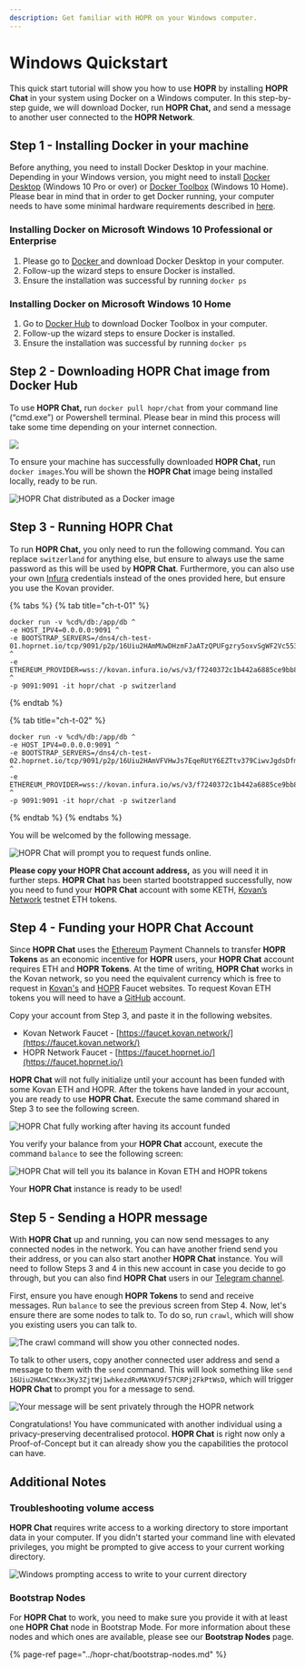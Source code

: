 ```yaml
---
description: Get familiar with HOPR on your Windows computer.
---
```


# Windows Quickstart

This quick start tutorial will show you how to use **HOPR** by installing **HOPR Chat** in your system using Docker on a Windows computer. In this step-by-step guide, we will download Docker, run **HOPR Chat,** and send a message to another user connected to the **HOPR Network**.

## Step 1 - Installing Docker in your machine

Before anything, you need to install Docker Desktop in your machine. Depending in your Windows version, you might need to install [Docker Desktop](https://hub.docker.com/editions/community/docker-ce-desktop-windows/) \(Windows 10 Pro or over\) or [Docker Toolbox](https://docs.docker.com/toolbox/overview/) \(Windows 10 Home\). Please bear in mind that in order to get Docker running, your computer needs to have some minimal hardware requirements described in [here](https://docs.docker.com/toolbox/toolbox_install_windows/#step-1-check-your-version).

### Installing Docker on Microsoft Windows 10 Professional or Enterprise

1. Please go to [Docker ](https://www.docker.com/products/docker-desktop)and download Docker Desktop in your computer.
2. Follow-up the wizard steps to ensure Docker is installed.
3. Ensure the installation was successful by running `docker ps`

### Installing Docker on Microsoft Windows 10 Home

1. Go to [Docker Hub](https://docs.docker.com/toolbox/overview/) to download Docker Toolbox in your computer.
2. Follow-up the wizard steps to ensure Docker is installed.
3. Ensure the installation was successful by running `docker ps`

## Step 2 - Downloading HOPR Chat image from Docker Hub

To use **HOPR Chat,** run `docker pull hopr/chat` from your command line \(“cmd.exe”\) or Powershell terminal. Please bear in mind this process will take some time depending on your internet connection.

![](../../.gitbook/assets/dockerinstall.gif)

To ensure your machine has successfully downloaded **HOPR Chat,** run `docker images`.You will be shown the **HOPR Chat** image being installed locally, ready to be run.

![HOPR Chat distributed as a Docker image](../../.gitbook/assets/image.png)

## Step 3 - **Running HOPR Chat**

To run **HOPR Chat,** you only need to run the following command. You can replace `switzerland` for anything else, but ensure to always use the same password as this will be used by **HOPR Chat**. Furthermore, you can also use your own [Infura](https://infura.io/) credentials instead of the ones provided here, but ensure you use the Kovan provider.

{% tabs %}
{% tab title="ch-t-01" %}
```text
docker run -v %cd%/db:/app/db ^ 
-e HOST_IPV4=0.0.0.0:9091 ^ 
-e BOOTSTRAP_SERVERS=/dns4/ch-test-01.hoprnet.io/tcp/9091/p2p/16Uiu2HAmMUwDHzmFJaATzQPUFgzry5oxvSgWF2Vc553HCpekC4qU ^ 
-e ETHEREUM_PROVIDER=wss://kovan.infura.io/ws/v3/f7240372c1b442a6885ce9bb825ebc36 ^ 
-p 9091:9091 -it hopr/chat -p switzerland
```
{% endtab %}

{% tab title="ch-t-02" %}
```
docker run -v %cd%/db:/app/db ^ 
-e HOST_IPV4=0.0.0.0:9091 ^ 
-e BOOTSTRAP_SERVERS=/dns4/ch-test-02.hoprnet.io/tcp/9091/p2p/16Uiu2HAmVFVHwJs7EqeRUtY6EZTtv379CiwvJgdsDfmdywbKfgAq ^ 
-e ETHEREUM_PROVIDER=wss://kovan.infura.io/ws/v3/f7240372c1b442a6885ce9bb825ebc36 ^ 
-p 9091:9091 -it hopr/chat -p switzerland
```
{% endtab %}
{% endtabs %}

You will be welcomed by the following message.

![HOPR Chat will prompt you to request funds online.](../../.gitbook/assets/image%20%285%29.png)

**Please copy your HOPR Chat account address,** as you will need it in further steps. **HOPR Chat** has been started bootstrapped successfully, now you need to fund your **HOPR Chat** account with some KETH, [Kovan’s Network](https://kovan-testnet.github.io/website/) testnet ETH tokens. 

## Step 4 - Funding your HOPR Chat Account

Since **HOPR Chat** uses the [Ethereum](https://ethereum.org/) Payment Channels to transfer **HOPR Tokens** as an economic incentive for **HOPR** users, your **HOPR Chat** account requires ETH and **HOPR Tokens**. At the time of writing, **HOPR Chat** works in the Kovan network, so you need the equivalent currency which is free to request in [Kovan's](https://faucet.kovan.network/) and [HOPR](https://faucet.hoprnet.io/) Faucet websites. To request Kovan ETH tokens you will need to have a [GitHub](https://github.com/) account.

Copy your account from Step 3, and paste it in the following websites. 

* Kovan Network Faucet - [https://faucet.kovan.network/](https://faucet.kovan.network/)
* HOPR Network Faucet - [https://faucet.hoprnet.io/](https://faucet.hoprnet.io/)

**HOPR Chat** will not fully initialize until your account has been funded with some Kovan ETH and HOPR. After the tokens have landed in your account, you are ready to use **HOPR Chat.** Execute the same command shared in Step 3 to see the following screen.

![HOPR Chat fully working after having its account funded](../../.gitbook/assets/image%20%281%29.png)

You verify your balance from your **HOPR Chat** account, execute the command `balance` to see the following screen:

![HOPR Chat will tell you its balance in Kovan ETH and HOPR tokens](../../.gitbook/assets/image%20%284%29.png)

Your **HOPR Chat** instance is ready to be used!

## Step 5 - Sending a HOPR message

With **HOPR Chat** up and running, you can now send messages to any connected nodes in the network. You can have another friend send you their address, or you can also start another **HOPR Chat** instance. You will need to follow Steps 3 and 4 in this new account in case you decide to go through, but you can also find **HOPR Chat** users in our [Telegram channel](https://t.me/hoprnet).

First, ensure you have enough **HOPR Tokens** to send and receive messages. Run `balance` to see the previous screen from Step 4. Now, let's ensure there are some nodes to talk to. To do so, run `crawl`, which will show you existing users you can talk to.

![The crawl command will show you other connected nodes.](../../.gitbook/assets/image%20%283%29.png)

To talk to other users, copy another connected user address and send a message to them with the `send` command. This will look something like `send 16Uiu2HAmCtWxx3Ky3ZjtWj1whkezdRvMAYKU9f57CRPj2FkPtWsD`, which will trigger **HOPR Chat** to prompt you for a message to send.

![Your message will be sent privately through the HOPR network](../../.gitbook/assets/image%20%286%29.png)

Congratulations! You have communicated with another individual using a privacy-preserving decentralised protocol. **HOPR Chat** is right now only a Proof-of-Concept but it can already show you the capabilities the protocol can have.

## Additional Notes

### Troubleshooting volume access

**HOPR Chat** requires write access to a working directory to store important data in your computer. If you didn't started your command line with elevated privileges, you might be prompted to give access to your current working directory.

![Windows prompting access to write to your current directory](../../.gitbook/assets/image%20%282%29.png)

### Bootstrap Nodes

For **HOPR Chat** to work, you need to make sure you provide it with at least one **HOPR Chat** node in Bootstrap Mode. For more information about these nodes and which ones are available, please see our **Bootstrap Nodes** page.

{% page-ref page="../hopr-chat/bootstrap-nodes.md" %}

